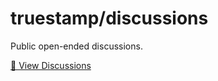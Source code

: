 # truestamp/discussions

Public open-ended discussions.

[💬 View Discussions](https://github.com/orgs/truestamp/discussions)
